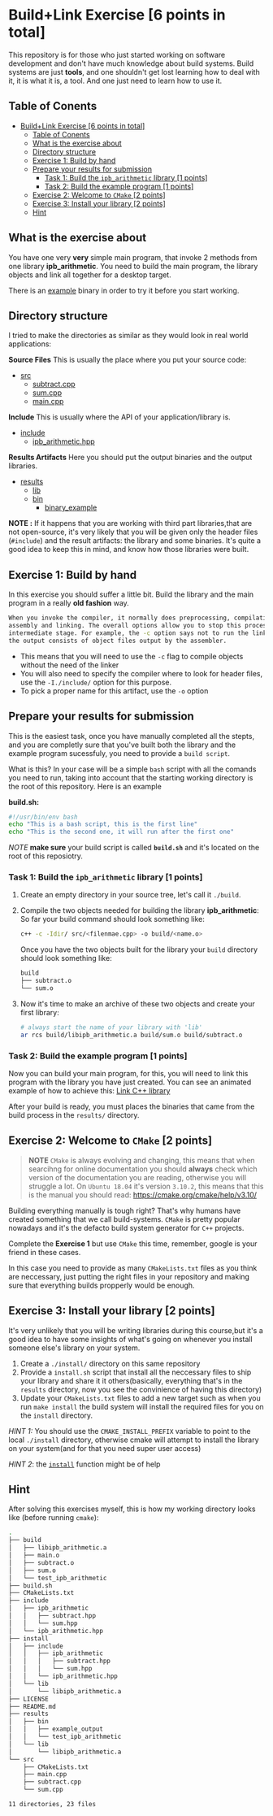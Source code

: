 # Build+Link Exercise [6 points in total]

This repository is for those who just started working on software development
and don't have much knowledge about build systems. Build systems are just
**tools**, and one shouldn't get lost learning how to deal with it, it is what
it is, a tool. And one just need to learn how to use it.

## Table of Conents

- [Build+Link Exercise [6 points in total]](#buildlink-exercise-6-points-in-total)
  - [Table of Conents](#table-of-conents)
  - [What is the exercise about](#what-is-the-exercise-about)
  - [Directory structure](#directory-structure)
  - [Exercise 1: Build by hand](#exercise-1-build-by-hand)
  - [Prepare your results for submission](#prepare-your-results-for-submission)
    - [Task 1: Build the `ipb_arithmetic` library [1 points]](#task-1-build-the-ipbarithmetic-library-1-points)
    - [Task 2: Build the example program [1 points]](#task-2-build-the-example-program-1-points)
  - [Exercise 2: Welcome to `CMake` [2 points]](#exercise-2-welcome-to-cmake-2-points)
  - [Exercise 3: Install your library [2 points]](#exercise-3-install-your-library-2-points)
  - [Hint](#hint)

## What is the exercise about

You have one very **very** simple main program, that invoke 2 methods from one
library **ipb_arithmetic**. You need to build the main program, the library
objects and link all together for a desktop target.

There is an [example](./results/bin/example_output) binary in order to try it
before you start working.

## Directory structure

I tried to make the directories as similar as they would look in real world
applications:

**Source Files** This is usually the place where you put your source code:

- [src](./src)
  - [subtract.cpp](./src/subtract.cpp)
  - [sum.cpp](./src/sum.cpp)
  - [main.cpp](./src/main.cpp)

**Include** This is usually where the API of your application/library is.

- [include](./include)
  - [ipb_arithmetic.hpp](./include/ipb_arithmetic.hpp)

**Results Artifacts** Here you should put the output binaries and the output
libraries.

- [results](./results)
  - [lib](./results//lib)
  - [bin](./results/bin)
    - [binary_example](./results/bin/example_output)

**NOTE :** If it happens that you are working with third part libraries,that are
not open-source, it's very likely that you will be given only the header files
(`#include`) and the result artifacts: the library and some binaries. It's quite
a good idea to keep this in mind, and know how those libraries were built.

## Exercise 1: Build by hand

In this exercise you should suffer a little bit. Build the library and the main
program in a really **old fashion** way.

```sh
When you invoke the compiler, it normally does preprocessing, compilation,
assembly and linking. The overall options allow you to stop this process at an
intermediate stage. For example, the -c option says not to run the linker. Then
the output consists of object files output by the assembler.
```

- This means that you will need to use the `-c` flag to compile objects without
  the need of the linker
- You will also need to specify the compiler where to look for header files, use
  the `-I./include/` option for this purpose.
- To pick a proper name for this artifact, use the `-o` option

## Prepare your results for submission

This is the easiest task, once you have manually completed all the stepts, and
you are completly sure that you've built both the library and the example
program sucessfuly, you need to provide a `build script`.

What is this? In your case will be a simple `bash` script with all the comands
you need to run, taking into account that the starting working directory is the
root of this repository. Here is an example

**build.sh:**

```bash
#!/usr/bin/env bash
echo "This is a bash script, this is the first line"
echo "This is the second one, it will run after the first one"
```

_NOTE_ **make sure** your build script is called **`build.sh`** and it's located
on the root of this reposiotry.

### Task 1: Build the `ipb_arithmetic` library [1 points]

1. Create an empty directory in your source tree, let's call it `./build`.
1. Compile the two objects needed for building the library **ipb_arithmetic**:
   So far your build command should look something like:

   ```sh
   c++ -c -Idir/ src/<filenmae.cpp> -o build/<name.o>
   ```

   Once you have the two objects built for the library your `build` directory
   should look something like:

   ```sh
   build
   ├── subtract.o
   └── sum.o
   ```

1. Now it's time to make an archive of these two objects and create your first
   library:

   ```sh
   # always start the name of your library with 'lib'
   ar rcs build/libipb_arithmetic.a build/sum.o build/subtract.o
   ```

### Task 2: Build the example program [1 points]

Now you can build your main program, for this, you will need to link this
program with the library you have just created. You can see an animated example
of how to achieve this: [Link C++ library](http://lmgtfy.com/?q=link+c%2B%2B+library)

After your build is ready, you must places the binaries that came from the build
process in the `results/` directory.

## Exercise 2: Welcome to `CMake` [2 points]

> **NOTE** `CMake` is always evolving and changing, this means that when
> searcihng for online documentation you should **always** check which version
> of the documentation you are reading, otherwise you will struggle a lot. On
> `Ubuntu 18.04` it's version `3.10.2`, this means that this is the manual you
> should read: https://cmake.org/cmake/help/v3.10/

Building
everything manually is tough right? That's why humans have created something
that we call build-systems. `CMake` is pretty popular nowadays and it's the
defacto build system generator for `C++` projects.

Complete the **Exercise 1** but use `CMake` this time, remember, google is your
friend in these cases.

In this case you need to provide as many `CMakeLists.txt` files as you think are
neccessary, just putting the right files in your repository and making sure that
everything builds propperly would be enough.

## Exercise 3: Install your library [2 points]

It's very unlikely that you will be writing libraries during this course,but
it's a good idea to have some insights of what's going on whenever you install
someone else's library on your system.

1. Create a `./install/` directory on this same repository
2. Provide a `install.sh` script that install all the neccessary files to ship
   your library and share it it others(basically, everything that's in the
   `results` directory, now you see the convinience of having this directory)
3. Update your `CMakeLists.txt` files to add a new target such as when you run
   `make install` the build system will install the required files for you on
   the `install` directory.

_HINT 1:_ You should use the `CMAKE_INSTALL_PREFIX` variable to point to the
local `./install` directory, otherwise cmake will attempt to install the library
on your system(and for that you need super user access)

_HINT 2_: the [`install`](https://cmake.org/cmake/help/v3.10/command/install.html) function might be of help

## Hint

After solving this exercises myself, this is how my working directory looks
like (before running `cmake`):

```sh
.
├── build
│   ├── libipb_arithmetic.a
│   ├── main.o
│   ├── subtract.o
│   ├── sum.o
│   └── test_ipb_arithmetic
├── build.sh
├── CMakeLists.txt
├── include
│   ├── ipb_arithmetic
│   │   ├── subtract.hpp
│   │   └── sum.hpp
│   └── ipb_arithmetic.hpp
├── install
│   ├── include
│   │   ├── ipb_arithmetic
│   │   │   ├── subtract.hpp
│   │   │   └── sum.hpp
│   │   └── ipb_arithmetic.hpp
│   └── lib
│       └── libipb_arithmetic.a
├── LICENSE
├── README.md
├── results
│   ├── bin
│   │   ├── example_output
│   │   └── test_ipb_arithmetic
│   └── lib
│       └── libipb_arithmetic.a
└── src
    ├── CMakeLists.txt
    ├── main.cpp
    ├── subtract.cpp
    └── sum.cpp

11 directories, 23 files
```
